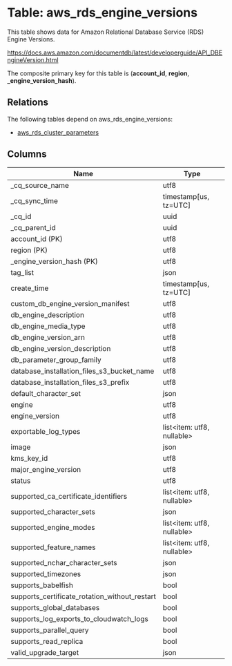 # Table: aws_rds_engine_versions

This table shows data for Amazon Relational Database Service (RDS) Engine Versions.

https://docs.aws.amazon.com/documentdb/latest/developerguide/API_DBEngineVersion.html

The composite primary key for this table is (**account_id**, **region**, **_engine_version_hash**).

## Relations

The following tables depend on aws_rds_engine_versions:
  - [aws_rds_cluster_parameters](aws_rds_cluster_parameters)

## Columns

| Name          | Type          |
| ------------- | ------------- |
|_cq_source_name|utf8|
|_cq_sync_time|timestamp[us, tz=UTC]|
|_cq_id|uuid|
|_cq_parent_id|uuid|
|account_id (PK)|utf8|
|region (PK)|utf8|
|_engine_version_hash (PK)|utf8|
|tag_list|json|
|create_time|timestamp[us, tz=UTC]|
|custom_db_engine_version_manifest|utf8|
|db_engine_description|utf8|
|db_engine_media_type|utf8|
|db_engine_version_arn|utf8|
|db_engine_version_description|utf8|
|db_parameter_group_family|utf8|
|database_installation_files_s3_bucket_name|utf8|
|database_installation_files_s3_prefix|utf8|
|default_character_set|json|
|engine|utf8|
|engine_version|utf8|
|exportable_log_types|list<item: utf8, nullable>|
|image|json|
|kms_key_id|utf8|
|major_engine_version|utf8|
|status|utf8|
|supported_ca_certificate_identifiers|list<item: utf8, nullable>|
|supported_character_sets|json|
|supported_engine_modes|list<item: utf8, nullable>|
|supported_feature_names|list<item: utf8, nullable>|
|supported_nchar_character_sets|json|
|supported_timezones|json|
|supports_babelfish|bool|
|supports_certificate_rotation_without_restart|bool|
|supports_global_databases|bool|
|supports_log_exports_to_cloudwatch_logs|bool|
|supports_parallel_query|bool|
|supports_read_replica|bool|
|valid_upgrade_target|json|